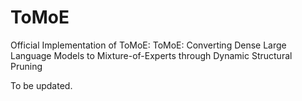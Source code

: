 # ToMoE
Official Implementation of ToMoE: ToMoE: Converting Dense Large Language Models to Mixture-of-Experts through Dynamic Structural Pruning

To be updated.
